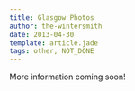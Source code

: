 ```yaml
---
title: Glasgow Photos
author: the-wintersmith
date: 2013-04-30
template: article.jade
tags: other, NOT_DONE
---
```


More information coming soon!